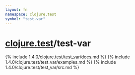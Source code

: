 ```yaml
---
layout: fn
namespace: clojure.test
symbol: "test-var"
---
```


# [clojure.test](../)/test-var

{% include 1.4.0/clojure.test/test_var/docs.md %}
{% include 1.4.0/clojure.test/test_var/examples.md %}
{% include 1.4.0/clojure.test/test_var/src.md %}

